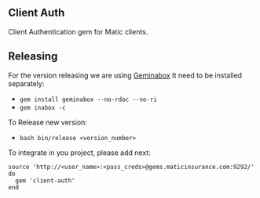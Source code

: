 Client Auth
----------------

Client Authentication gem for Matic clients.

Releasing
---------

For the version releasing we are using [Geminabox](https://github.com/tomlea/geminabox) 
It need to be installed separately:
- `gem install geminabox --no-rdoc --no-ri`
- `gem inabox -c`

To Release new version:
- `bash bin/release <version_number>`

To integrate in you project, please add next:

    source 'http://<user_name>:<pass_creds>@gems.maticinsurance.com:9292/' do
      gem 'client-auth'
    end
